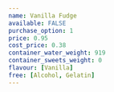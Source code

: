 ```yaml
---
name: Vanilla Fudge
available: FALSE
purchase_option: 1
price: 0.95
cost_price: 0.38
container_water_weight: 919
container_sweets_weight: 0
flavour: [Vanilla]
free: [Alcohol, Gelatin]
---
```

